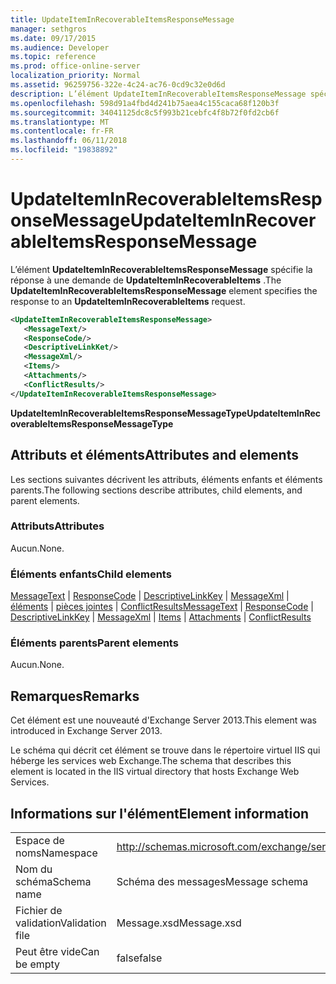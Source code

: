 ```yaml
---
title: UpdateItemInRecoverableItemsResponseMessage
manager: sethgros
ms.date: 09/17/2015
ms.audience: Developer
ms.topic: reference
ms.prod: office-online-server
localization_priority: Normal
ms.assetid: 96259756-322e-4c24-ac76-0cd9c32e0d6d
description: L’élément UpdateItemInRecoverableItemsResponseMessage spécifie la réponse à une demande de UpdateItemInRecoverableItems.
ms.openlocfilehash: 598d91a4fbd4d241b75aea4c155caca68f120b3f
ms.sourcegitcommit: 34041125dc8c5f993b21cebfc4f8b72f0fd2cb6f
ms.translationtype: MT
ms.contentlocale: fr-FR
ms.lasthandoff: 06/11/2018
ms.locfileid: "19838892"
---
```

# <a name="updateiteminrecoverableitemsresponsemessage"></a><span data-ttu-id="bb1bf-103">UpdateItemInRecoverableItemsResponseMessage</span><span class="sxs-lookup"><span data-stu-id="bb1bf-103">UpdateItemInRecoverableItemsResponseMessage</span></span>

<span data-ttu-id="bb1bf-104">L’élément **UpdateItemInRecoverableItemsResponseMessage** spécifie la réponse à une demande de **UpdateItemInRecoverableItems** .</span><span class="sxs-lookup"><span data-stu-id="bb1bf-104">The **UpdateItemInRecoverableItemsResponseMessage** element specifies the response to an **UpdateItemInRecoverableItems** request.</span></span> 
  
```XML
<UpdateItemInRecoverableItemsResponseMessage>
   <MessageText/>
   <ResponseCode/>
   <DescriptiveLinkKet/>
   <MessageXml/>
   <Items/>
   <Attachments/>
   <ConflictResults/>
</UpdateItemInRecoverableItemsResponseMessage>
```

 <span data-ttu-id="bb1bf-105">**UpdateItemInRecoverableItemsResponseMessageType**</span><span class="sxs-lookup"><span data-stu-id="bb1bf-105">**UpdateItemInRecoverableItemsResponseMessageType**</span></span>
## <a name="attributes-and-elements"></a><span data-ttu-id="bb1bf-106">Attributs et éléments</span><span class="sxs-lookup"><span data-stu-id="bb1bf-106">Attributes and elements</span></span>

<span data-ttu-id="bb1bf-107">Les sections suivantes décrivent les attributs, éléments enfants et éléments parents.</span><span class="sxs-lookup"><span data-stu-id="bb1bf-107">The following sections describe attributes, child elements, and parent elements.</span></span>
  
### <a name="attributes"></a><span data-ttu-id="bb1bf-108">Attributs</span><span class="sxs-lookup"><span data-stu-id="bb1bf-108">Attributes</span></span>

<span data-ttu-id="bb1bf-109">Aucun.</span><span class="sxs-lookup"><span data-stu-id="bb1bf-109">None.</span></span>
  
### <a name="child-elements"></a><span data-ttu-id="bb1bf-110">Éléments enfants</span><span class="sxs-lookup"><span data-stu-id="bb1bf-110">Child elements</span></span>

<span data-ttu-id="bb1bf-111">[MessageText](messagetext.md) | [ResponseCode](responsecode.md) | [DescriptiveLinkKey](descriptivelinkkey.md) | [MessageXml](messagexml.md) | [éléments](items.md) | [pièces jointes](attachments-ex15websvcsotherref.md) | [ConflictResults](conflictresults.md)</span><span class="sxs-lookup"><span data-stu-id="bb1bf-111">[MessageText](messagetext.md) | [ResponseCode](responsecode.md) | [DescriptiveLinkKey](descriptivelinkkey.md) | [MessageXml](messagexml.md) | [Items](items.md) | [Attachments](attachments-ex15websvcsotherref.md) | [ConflictResults](conflictresults.md)</span></span>
  
### <a name="parent-elements"></a><span data-ttu-id="bb1bf-112">Éléments parents</span><span class="sxs-lookup"><span data-stu-id="bb1bf-112">Parent elements</span></span>

<span data-ttu-id="bb1bf-113">Aucun.</span><span class="sxs-lookup"><span data-stu-id="bb1bf-113">None.</span></span>
  
## <a name="remarks"></a><span data-ttu-id="bb1bf-114">Remarques</span><span class="sxs-lookup"><span data-stu-id="bb1bf-114">Remarks</span></span>

<span data-ttu-id="bb1bf-115">Cet élément est une nouveauté d'Exchange Server 2013.</span><span class="sxs-lookup"><span data-stu-id="bb1bf-115">This element was introduced in Exchange Server 2013.</span></span>
  
<span data-ttu-id="bb1bf-116">Le schéma qui décrit cet élément se trouve dans le répertoire virtuel IIS qui héberge les services web Exchange.</span><span class="sxs-lookup"><span data-stu-id="bb1bf-116">The schema that describes this element is located in the IIS virtual directory that hosts Exchange Web Services.</span></span>
  
## <a name="element-information"></a><span data-ttu-id="bb1bf-117">Informations sur l'élément</span><span class="sxs-lookup"><span data-stu-id="bb1bf-117">Element information</span></span>

|||
|:-----|:-----|
|<span data-ttu-id="bb1bf-118">Espace de noms</span><span class="sxs-lookup"><span data-stu-id="bb1bf-118">Namespace</span></span>  <br/> |http://schemas.microsoft.com/exchange/services/2006/message  <br/> |
|<span data-ttu-id="bb1bf-119">Nom du schéma</span><span class="sxs-lookup"><span data-stu-id="bb1bf-119">Schema name</span></span>  <br/> |<span data-ttu-id="bb1bf-120">Schéma des messages</span><span class="sxs-lookup"><span data-stu-id="bb1bf-120">Message schema</span></span>  <br/> |
|<span data-ttu-id="bb1bf-121">Fichier de validation</span><span class="sxs-lookup"><span data-stu-id="bb1bf-121">Validation file</span></span>  <br/> |<span data-ttu-id="bb1bf-122">Message.xsd</span><span class="sxs-lookup"><span data-stu-id="bb1bf-122">Message.xsd</span></span>  <br/> |
|<span data-ttu-id="bb1bf-123">Peut être vide</span><span class="sxs-lookup"><span data-stu-id="bb1bf-123">Can be empty</span></span>  <br/> |<span data-ttu-id="bb1bf-124">false</span><span class="sxs-lookup"><span data-stu-id="bb1bf-124">false</span></span>  <br/> |
   

